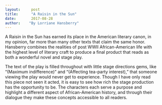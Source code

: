 ```yaml
---
layout:     post
title:      "A Raisin in the Sun"
date:       2017-08-28
author:    "By Lorriane Hansberry"
---
```


A Raisin in the Sun has earned its place in the American literary canon, in my opinion, far more than many other texts that claim the same honor. Hansberry combines the realities of post WWII African-American life with the highest level of literary craft to produce a final product that reads as both a wonderful novel and stage play. 

The text of the play is filled throughout with little stage directions gems, like “(Maximum indifference)” and “(Affecting tea-party interest),” that someone viewing the play would never get to experience. Though I have only read this piece not seen it acted, it is easy to see how rich the stage production has the opportunity to be. The characters each serve a purpose and highlight a different aspect of African-American history, and through their dialogue they make these concepts accessible to all readers.  